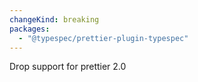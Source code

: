 ```yaml
---
changeKind: breaking
packages:
  - "@typespec/prettier-plugin-typespec"
---
```


Drop support for prettier 2.0